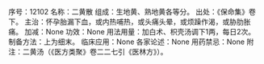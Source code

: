 序号：12102
名称：二黄散
组成：生地黄、熟地黄各等分。
出处：《保命集》卷下。
主治：怀孕胎漏下血，或内热哺热，或头痛头晕，或烦躁作渴，或胁肋胀痛。
加减：None
功效：None
用法用量：加白术、枳壳汤调下1两，每日2次。
制备方法：上为细末。
临床应用：None
各家论述：None
用药禁忌：None
附注：二黄汤（《医方类聚》卷二二七引《医林方》）。
